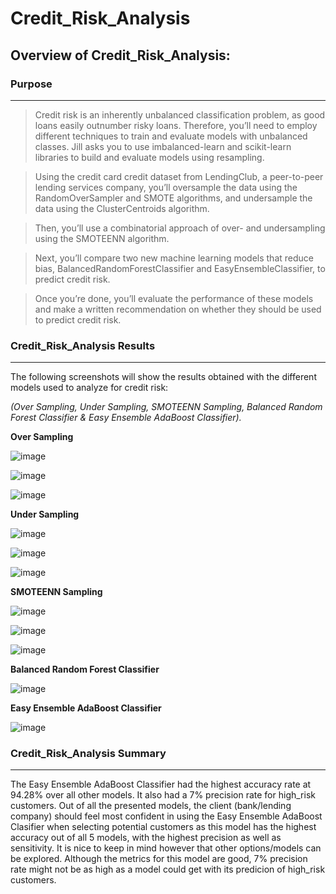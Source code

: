 # Credit_Risk_Analysis

## Overview of Credit_Risk_Analysis:

### Purpose
___
> Credit risk is an inherently unbalanced classification problem, as good loans easily outnumber risky loans. Therefore, you’ll need to employ different techniques to train and evaluate models with unbalanced classes. Jill asks you to use imbalanced-learn and scikit-learn libraries to build and evaluate models using resampling.

> Using the credit card credit dataset from LendingClub, a peer-to-peer lending services company, you’ll oversample the data using the RandomOverSampler and SMOTE algorithms, and undersample the data using the ClusterCentroids algorithm.

> Then, you’ll use a combinatorial approach of over- and undersampling using the SMOTEENN algorithm.

> Next, you’ll compare two new machine learning models that reduce bias, BalancedRandomForestClassifier and EasyEnsembleClassifier, to predict credit risk.

> Once you’re done, you’ll evaluate the performance of these models and make a written recommendation on whether they should be used to predict credit risk.

### Credit_Risk_Analysis Results
___
The following screenshots will show the results obtained with the different models used to analyze for credit risk:

_(Over Sampling, Under Sampling, SMOTEENN Sampling, Balanced Random Forest Classifier & Easy Ensemble AdaBoost Classifier)._

**Over Sampling**

![image](https://user-images.githubusercontent.com/89520192/149999154-89f615f8-f731-450e-9f6a-62c92a1f8d62.png)

![image](https://user-images.githubusercontent.com/89520192/149999249-152b0ff0-61a4-417e-9add-224eb96894fb.png)

![image](https://user-images.githubusercontent.com/89520192/149999306-bf25fab3-1486-465d-85b4-8432bd635915.png)

**Under Sampling**

![image](https://user-images.githubusercontent.com/89520192/149999623-fb292887-015a-43b2-8260-244cd19fb6b7.png)

![image](https://user-images.githubusercontent.com/89520192/149999657-b4797ffe-1801-496e-b932-ff21d54fb8e9.png)

![image](https://user-images.githubusercontent.com/89520192/149999674-c58e6bfd-22e2-483b-8fea-4934223b350b.png)


**SMOTEENN Sampling**

![image](https://user-images.githubusercontent.com/89520192/149999923-70c2eba5-47c4-43e9-be48-69f90baa8039.png)

![image](https://user-images.githubusercontent.com/89520192/149999954-f6f1c74b-0f16-407f-9db6-16ff4ea11fab.png)

![image](https://user-images.githubusercontent.com/89520192/149999994-cafb1e04-eabd-4429-84c7-dc730a886b2c.png)


**Balanced Random Forest Classifier**

![image](https://user-images.githubusercontent.com/89520192/150000214-931e8248-4e7a-42c1-ace1-50dd180fe004.png)

**Easy Ensemble AdaBoost Classifier**

![image](https://user-images.githubusercontent.com/89520192/150000259-301b5869-4d40-41d1-9f16-4953a9ab0bd8.png)

### Credit_Risk_Analysis Summary
___

The Easy Ensemble AdaBoost Classifier had the highest accuracy rate at 94.28% over all other models. It also had a 7% precision rate for high_risk customers. 
Out of all the presented models, the client (bank/lending company) should feel most confident in using the Easy Ensemble AdaBoost Clasifier when selecting potential customers as this model has the highest accuracy out of all 5 models, with the highest precision as well as sensitivity.
It is nice to keep in mind however that other options/models can be explored. Although the metrics for this model are good, 7% precision rate might not be as high as a model could get with its predicion of high_risk customers. 

